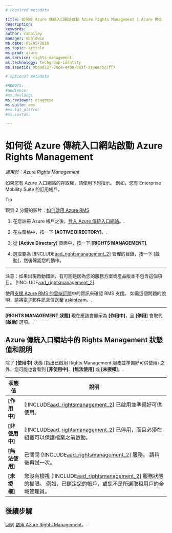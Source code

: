 ```yaml
---
# required metadata

title: 如何從 Azure 傳統入口網站啟動 Azure Rights Management | Azure RMS
description:
keywords:
author: cabailey
manager: mbaldwin
ms.date: 05/05/2016
ms.topic: article
ms.prod: azure
ms.service: rights-management
ms.technology: techgroup-identity
ms.assetid: 9b0a0227-88ce-44b8-ba3f-31eeaab27ff7

# optional metadata

#ROBOTS:
#audience:
#ms.devlang:
ms.reviewer: esaggese
ms.suite: ems
#ms.tgt_pltfrm:
#ms.custom:

---
```


# 如何從 Azure 傳統入口網站啟動 Azure Rights Management

*適用於：Azure Rights Management*


如果您有 Azure 入口網站的存取權，請使用下列指示。 例如，您有 Enterprise Mobility Suite 的訂用帳戶。

> [!TIP]
> 觀賞 2 分鐘的影片︰[如何啟用 Azure RMS](https://channel9.msdn.com/series/pit-stop-enterprise-mobility-suite/activate-azure-rms)

1.  在您註冊 Azure 帳戶之後，[登入 Azure 傳統入口網站](http://go.microsoft.com/fwlink/p/?LinkID=275081)。.

2.  在左窗格中，按一下 **[ACTIVE DIRECTORY]**。.

3.  從 **[Active Directory]** 頁面中，按一下 **[RIGHTS MANAGEMENT]**.

4.  選取要為 [!INCLUDE[aad_rightsmanagement_2](../includes/aad_rightsmanagement_2_md.md)] 管理的目錄，按一下 [啟動]，然後確認您的動作。

---

   注意：如果出現啟動錯誤，有可能是因為您的服務方案或產品版本不包含這個項目。 [!INCLUDE[aad_rightsmanagement_2](../includes/aad_rightsmanagement_2_md.md)].

   使用[支援 Azure RMS 的雲端訂閱](../get-started/requirements-subscriptions.md)中的資訊來確認 RMS 支援。 如需這個問題的說明，請將電子郵件訊息傳送至 [askipteam](mailto:askipteam?subject=I%20cannot%20activate%20RMS)。.

---


**[RIGHTS MANAGEMENT 狀態]** 現在應該會顯示為 **[作用中]**，且 **[停用]** 會取代 **[啟動]** 選項。.

## Azure 傳統入口網站中的 Rights Management 狀態值和說明
除了 **[使用中]** 狀態 (指出已啟用 Rights Management 服務並準備好可供使用) 之外，您可能也會看到 **[非使用中]**、**[無法使用]** 或 **[未授權]**。.

|狀態值|說明|
|----------------|---------------|
|**[作用中]**|[!INCLUDE[aad_rightsmanagement_2](../includes/aad_rightsmanagement_2_md.md)] 已啟用並準備好可供使用。|
|**[非使用中]**|[!INCLUDE[aad_rightsmanagement_2](../includes/aad_rightsmanagement_2_md.md)] 已停用，而且必須在組織可以保護檔案之前啟動。|
|**[無法使用]**|已關閉 [!INCLUDE[aad_rightsmanagement_2](../includes/aad_rightsmanagement_2_md.md)] 服務。 請稍後再試一次。|
|**[未授權]**|您沒有檢視 [!INCLUDE[aad_rightsmanagement_2](../includes/aad_rightsmanagement_2_md.md)] 服務狀態的權限。 例如，已鎖定您的帳戶，或您不是所選取租用戶的全域管理員。|

## 後續步驟
回到 [啟用 Azure Rights Management](activate-service.md)。.

<!--HONumber=May16_HO1-->


